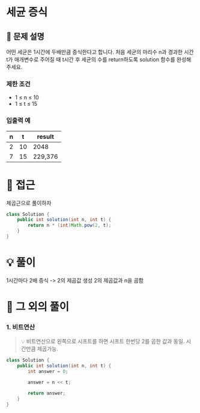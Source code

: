 # 세균 증식

## 📌 문제 설명

어떤 세균은 1시간에 두배만큼 증식한다고 합니다. 처음 세균의 마리수 n과 경과한 시간 t가 매개변수로 주어질 때 t시간 후 세균의 수를 return하도록 solution 함수를 완성해주세요.

### 제한 조건

- 1 ≤ n ≤ 10
- 1 ≤ t ≤ 15

### 입출력 예
| n | t  | result  |
| - | -- | ------- |
| 2 | 10 | 2048    |
| 7 | 15 | 229,376 |

# 🧐 접근

제곱근으로 풀이하자

```java
class Solution {
    public int solution(int n, int t) {
        return n * (int)Math.pow(2, t);
    }
}
```

# 💡 풀이

1시간마다 2배 증식 -> 2의 제곱값 생성
2의 제곱값과 n을 곱함

# 📘 그 외의 풀이

###  1. 비트연산

> 💡 비트연산으로 왼쪽으로 시프트를 하면 시프트 한번당 2를 곱한 값과 동일. 시간만큼 제곱가능.

```java
class Solution {
    public int solution(int n, int t) {
        int answer = 0;

        answer = n << t;

        return answer;
    }
}
```
